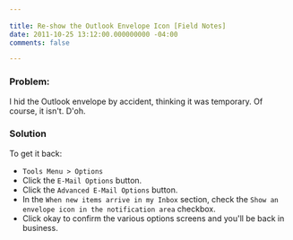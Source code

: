 ```yaml
---
 
title: Re-show the Outlook Envelope Icon [Field Notes]
date: 2011-10-25 13:12:00.000000000 -04:00
comments: false

---
```

### Problem:

I hid the Outlook envelope by accident, thinking it was temporary. Of course, it isn't. D'oh.

### Solution

To get it back:

* `Tools Menu > Options`
* Click the `E-Mail Options` button.
* Click the `Advanced E-Mail Options` button.
* In the `When new items arrive in my Inbox` section, check the `Show an envelope icon in the notification area` checkbox.
* Click okay to confirm the various options screens and you'll be back in business.
